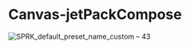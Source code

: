 # Canvas-jetPackCompose


![SPRK_default_preset_name_custom – 43](https://user-images.githubusercontent.com/51374446/151641795-17e500e6-b873-47aa-ae37-2d8778dc6fc1.png)
